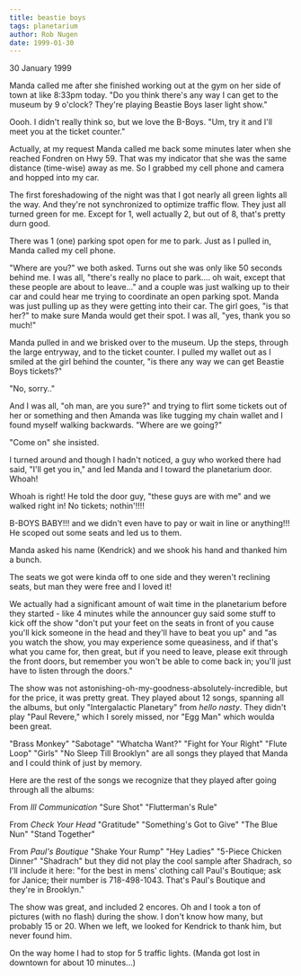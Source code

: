 ```yaml
---
title: beastie boys
tags: planetarium
author: Rob Nugen
date: 1999-01-30
---
```


<p class=date>30 January 1999</p>

<p>Manda called me after she finished working out at the gym on her side of town at like 8:33pm today. "Do you think there's any way I can get to the museum by 9 o'clock?  They're playing Beastie Boys laser light show."

<p>Oooh. I didn't really think so, but we love the B-Boys.  "Um, try it and I'll meet you at the ticket counter."

<p>Actually, at my request Manda called me back some minutes later when she reached Fondren on Hwy 59. That was my indicator that she was the same distance (time-wise) away as me. So I grabbed my cell phone and camera and hopped into my car.

<p>The first foreshadowing of the night was that I got nearly all green lights all the way.  And they're not synchronized to optimize traffic flow. They just all turned green for me. Except for 1, well actually 2, but out of 8, that's pretty durn good.

<p>There was 1 (one) parking spot open for me to park. Just as I pulled in, Manda called my cell phone.

<p>"Where are you?" we both asked.  Turns out she was only like 50 seconds behind me. I was all, "there's really no place to park.... oh wait, except that these people are about to leave..."
and a couple was just walking up to their car and could hear me trying to coordinate an open parking spot. Manda was just pulling up as they were getting into their car. The girl goes, "is that her?" to make sure Manda would get their spot. I was all, "yes, thank you so much!"

<p>Manda pulled in and we brisked over to the museum. Up the steps, through the large entryway, and to the ticket counter. I pulled my wallet out as I smiled at the girl behind the counter, "is there any way we can get Beastie Boys tickets?"

<p>"No, sorry.."

<p>And I was all, "oh man, are you sure?" and trying to flirt some tickets out of her or something and then Amanda was like tugging my chain wallet and I found myself walking backwards. "Where are we going?"

<p>"Come on" she insisted.

<p>I turned around and though I hadn't noticed, a guy who worked there had said, "I'll get you in," and led Manda and I toward the planetarium door.  Whoah!

<p>Whoah is right! He told the door guy, "these guys are with me" and we walked right in!  No tickets; nothin'!!!!

<p>B-BOYS BABY!!! and we didn't even have to pay or wait in line or anything!!!  He scoped out some seats and led us to them.

<p>Manda asked his name (Kendrick) and we shook his hand and thanked him a bunch.

<p>The seats we got were kinda off to one side and they weren't reclining seats, but man they were free and I loved it!

<p>We actually had a significant amount of wait time in the planetarium before they started - like 4 minutes while the announcer guy said some stuff to kick off the show "don't put your feet on the seats in front of you cause you'll kick someone in the head and they'll have to beat you up" and "as you watch the show, you may experience some queasiness, and if that's what you came for, then great, but if you need to leave, please exit through the front doors, but remember you won't be able to come back in; you'll just have to listen through the doors."

<p>The show was not astonishing-oh-my-goodness-absolutely-incredible, but for the price, it was pretty great. They played about 12 songs, spanning all the albums, but only "Intergalactic Planetary" from <em>hello nasty</em>.  They didn't play "Paul Revere," which I sorely missed, nor "Egg Man" which woulda been great.

<p>"Brass Monkey" "Sabotage" "Whatcha Want?" "Fight for Your Right" "Flute Loop" "Girls" "No Sleep Till Brooklyn" are all songs they played that Manda and I could think of just by memory.

<p>Here are the rest of the songs we recognize that they played after going through all the albums:

<p>From <em>Ill Communication</em>
"Sure Shot" "Flutterman's Rule"

<p>From <em>Check Your Head</em>
"Gratitude" "Something's Got to Give" "The Blue Nun" "Stand Together"

<p>From <em>Paul's Boutique</em>
"Shake Your Rump" "Hey Ladies" "5-Piece Chicken Dinner" "Shadrach" but they did not play the cool sample after Shadrach, so I'll include it here: "for the best in mens' clothing call Paul's Boutique; ask for Janice; their number is 718-498-1043. That's Paul's Boutique and they're in Brooklyn."

<p>The show was great, and included 2 encores. Oh and I took a ton of pictures (with no flash) during the show. I don't know how many, but probably 15 or 20. When we left, we looked for Kendrick to thank him, but never found him.

<p>On the way home I had to stop for 5 traffic lights.  (Manda got lost in downtown for about 10 minutes...)
